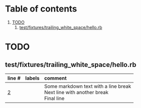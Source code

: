 # Table of contents

1. [TODO](#1-0)
   1. [test/fixtures/trailing_white_space/hello.rb](#2-0)

# TODO<a id="1-0"></a>

## test/fixtures/trailing_white_space/hello.rb<a id="2-0"></a>

| line # | labels | comment
|:-------|:-------|:-------
| [2](test/fixtures/trailing_white_space/hello.rb#L2) |  | Some markdown text with a line break  <br>Next line with another break  <br>Final line
